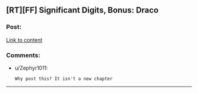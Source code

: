 ## [RT][FF] Significant Digits, Bonus: Draco

### Post:

[Link to content](http://www.anarchyishyperbole.com/2016/02/significant-digits-bonus-draco.html)

### Comments:

- u/Zephyr1011:
  ```
  Why post this? It isn't a new chapter
  ```

---

